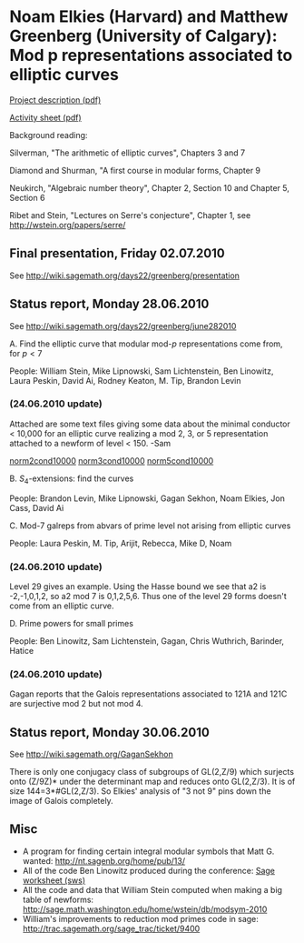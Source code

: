 

# Noam Elkies (Harvard) and Matthew Greenberg (University of Calgary): Mod p representations associated to elliptic curves

<a href="days22/greenberg/project.pdf">Project description (pdf)</a> 

<a href="days22/greenberg/activitysheet.pdf">Activity sheet (pdf)</a> 

Background reading: 

Silverman, "The arithmetic of elliptic curves", Chapters 3 and 7 

Diamond and Shurman, "A first course in modular forms, Chapter 9 

Neukirch, "Algebraic number theory", Chapter 2, Section 10 and Chapter 5, Section 6 

Ribet and Stein, "Lectures on Serre's conjecture", Chapter 1, see <a href="http://wstein.org/papers/serre/">http://wstein.org/papers/serre/</a> 


## Final presentation, Friday 02.07.2010

See <a href="http://wiki.sagemath.org/days22/greenberg/presentation">http://wiki.sagemath.org/days22/greenberg/presentation</a> 


## Status report, Monday 28.06.2010

See <a href="http://wiki.sagemath.org/days22/greenberg/june282010">http://wiki.sagemath.org/days22/greenberg/june282010</a> 

A. Find the elliptic curve that modular mod-$p$ representations come from, for $p < 7$ 

People: William Stein, Mike Lipnowski, Sam Lichtenstein, Ben Linowitz, Laura Peskin, David Ai, Rodney Keaton, M. Tip, Brandon Levin 


### (24.06.2010 update)

Attached are some text files giving some data about the minimal conductor < 10,000 for an elliptic curve realizing a mod 2, 3, or 5 representation attached to a newform of level < 150. -Sam 

<a href="days22/greenberg/norm2cond10000">norm2cond10000</a> <a href="days22/greenberg/norm3cond10000">norm3cond10000</a> <a href="days22/greenberg/norm5cond10000">norm5cond10000</a> 

B. $S_4$-extensions: find the curves 

People: Brandon Levin, Mike Lipnowski, Gagan Sekhon, Noam Elkies, Jon Cass, David Ai 

C. Mod-7 galreps from abvars of prime level not arising from elliptic curves 

People: Laura Peskin, M. Tip, Arijit, Rebecca, Mike D, Noam 


### (24.06.2010 update)

Level 29 gives an example.    Using the Hasse bound we see that a2  is -2,-1,0,1,2, so a2  mod 7  is 0,1,2,5,6.    Thus one of the level 29 forms doesn't come from an elliptic curve. 

D. Prime powers for small primes 

People: Ben Linowitz, Sam Lichtenstein, Gagan, Chris Wuthrich, Barinder, Hatice 


### (24.06.2010 update)

Gagan reports that the Galois representations associated to 121A and 121C are surjective mod 2 but not mod 4.  


## Status report, Monday 30.06.2010

See <a href="http://wiki.sagemath.org/GaganSekhon">http://wiki.sagemath.org/GaganSekhon</a> 

There is only one conjugacy class of subgroups of GL(2,Z/9) which surjects onto (Z/9Z)* under the determinant map and reduces onto GL(2,Z/3).  It is of size 144=3*#GL(2,Z/3).  So Elkies' analysis of "3 not 9" pins down the image of Galois completely.   


## Misc

   * A program for finding certain integral modular symbols that Matt G. wanted: <a href="http://nt.sagenb.org/home/pub/13/">http://nt.sagenb.org/home/pub/13/</a> 
   * All of the code Ben Linowitz produced during the conference: <a href="days22/greenberg/Ben_Linowitz_SD22.sws">Sage worksheet (sws)</a> 
   * All the code and data that William Stein computed when making a big table of newforms: <a href="http://sage.math.washington.edu/home/wstein/db/modsym-2010">http://sage.math.washington.edu/home/wstein/db/modsym-2010</a> 
   * William's improvements to reduction mod primes code in sage: <a href="http://trac.sagemath.org/sage_trac/ticket/9400">http://trac.sagemath.org/sage_trac/ticket/9400</a> 